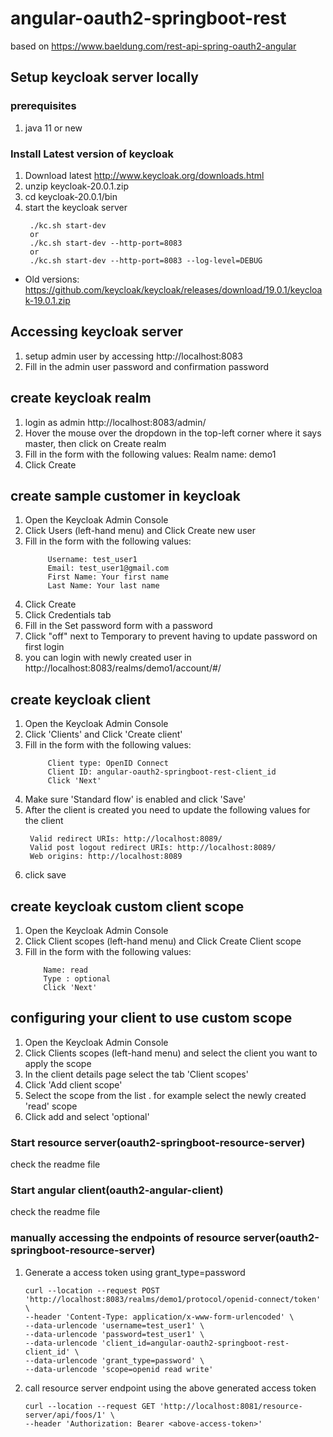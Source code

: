 # angular-oauth2-springboot-rest

based on https://www.baeldung.com/rest-api-spring-oauth2-angular

## Setup keycloak server locally 

### prerequisites
1.  java 11 or new

### Install Latest version of keycloak
1. Download latest http://www.keycloak.org/downloads.html
2. unzip keycloak-20.0.1.zip
3. cd keycloak-20.0.1/bin
4. start the keycloak server 
   ```
    ./kc.sh start-dev
    or
    ./kc.sh start-dev --http-port=8083
    or
    ./kc.sh start-dev --http-port=8083 --log-level=DEBUG
    ```

* Old versions: https://github.com/keycloak/keycloak/releases/download/19.0.1/keycloak-19.0.1.zip

## Accessing keycloak server
1. setup admin user by accessing http://localhost:8083
2. Fill in the admin user password and confirmation password

## create keycloak realm
1. login as admin http://localhost:8083/admin/
2. Hover the mouse over the dropdown in the top-left corner where it says master, then click on Create realm
3. Fill in the form with the following values:
        Realm name: demo1
4. Click Create

## create sample customer in keycloak
1. Open the Keycloak Admin Console
2. Click Users (left-hand menu) and Click Create new user
3. Fill in the form with the following values:
   ```
        Username: test_user1
        Email: test_user1@gmail.com
        First Name: Your first name
        Last Name: Your last name
    ```
4. Click Create
5. Click Credentials tab
6. Fill in the Set password form with a password
7. Click "off" next to Temporary to prevent having to update password on first login
8. you can login with newly created user in http://localhost:8083/realms/demo1/account/#/

## create keycloak client
1. Open the Keycloak Admin Console
2. Click 'Clients' and Click 'Create client'
3. Fill in the form with the following values:
   ```
        Client type: OpenID Connect
        Client ID: angular-oauth2-springboot-rest-client_id
        Click 'Next'
   ```
4. Make sure 'Standard flow' is enabled and click 'Save'
5. After the client is created you need to update the following values for the client
   ```
    Valid redirect URIs: http://localhost:8089/
    Valid post logout redirect URIs: http://localhost:8089/
    Web origins: http://localhost:8089
    ```
6. click save

## create keycloak custom client scope
1. Open the Keycloak Admin Console
2. Click Client scopes (left-hand menu) and Click Create Client scope
3. Fill in the form with the following values:
    ```
        Name: read
        Type : optional
        Click 'Next'
   ```
## configuring your client to use custom scope
1. Open the Keycloak Admin Console
2. Click Clients scopes (left-hand menu) and select the client you want to apply the scope
3. In the client details page select the tab 'Client scopes'
4. Click 'Add client scope' 
5. Select the scope from the list . for example select the newly created 'read' scope
6. Click add and select 'optional' 


### Start resource server(oauth2-springboot-resource-server)
check the readme file

### Start angular client(oauth2-angular-client)
check the readme file


### manually accessing the endpoints of resource server(oauth2-springboot-resource-server)
1. Generate a access token using grant_type=password
    ```
   curl --location --request POST 'http://localhost:8083/realms/demo1/protocol/openid-connect/token' \
   --header 'Content-Type: application/x-www-form-urlencoded' \
   --data-urlencode 'username=test_user1' \
   --data-urlencode 'password=test_user1' \
   --data-urlencode 'client_id=angular-oauth2-springboot-rest-client_id' \
   --data-urlencode 'grant_type=password' \
   --data-urlencode 'scope=openid read write'
   ```
2. call resource server endpoint using the above generated access token
    ```
   curl --location --request GET 'http://localhost:8081/resource-server/api/foos/1' \
   --header 'Authorization: Bearer <above-access-token>'
   ```


